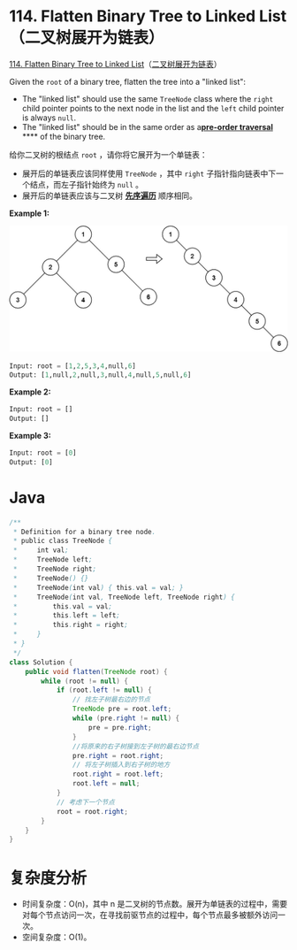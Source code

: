 # 114. Flatten Binary Tree to Linked List（二叉树展开为链表）

[114. Flatten Binary Tree to Linked List](https://leetcode.com/problems/flatten-binary-tree-to-linked-list/)（[二叉树展开为链表](https://leetcode.cn/problems/flatten-binary-tree-to-linked-list/)）

Given the `root`​ of a binary tree, flatten the tree into a "linked list":

* The "linked list" should use the same `TreeNode`​ class where the `right`​ child pointer points to the next node in the list and the `left`​ child pointer is always `null`​.
* The "linked list" should be in the same order as a[ ](https://en.wikipedia.org/wiki/Tree_traversal#Pre-order,_NLR)​**[pre-order traversal](https://en.wikipedia.org/wiki/Tree_traversal#Pre-order,_NLR)**  ****  of the binary tree.

给你二叉树的根结点 `root`​ ，请你将它展开为一个单链表：

* 展开后的单链表应该同样使用 `TreeNode`​ ，其中 `right`​ 子指针指向链表中下一个结点，而左子指针始终为 `null`​ 。
* 展开后的单链表应该与二叉树 **[先序遍历](https://baike.baidu.com/item/%E5%85%88%E5%BA%8F%E9%81%8D%E5%8E%86/6442839?fr=aladdin)** 顺序相同。

**Example 1:**

​![image](assets/image-20240806163905-wa7jaf3.png)​

```python
Input: root = [1,2,5,3,4,null,6]
Output: [1,null,2,null,3,null,4,null,5,null,6]
```

**Example 2:**

```python
Input: root = []
Output: []
```

**Example 3:**

```python
Input: root = [0]
Output: [0]
```

# Java

```java
/**
 * Definition for a binary tree node.
 * public class TreeNode {
 *     int val;
 *     TreeNode left;
 *     TreeNode right;
 *     TreeNode() {}
 *     TreeNode(int val) { this.val = val; }
 *     TreeNode(int val, TreeNode left, TreeNode right) {
 *         this.val = val;
 *         this.left = left;
 *         this.right = right;
 *     }
 * }
 */
class Solution {
    public void flatten(TreeNode root) {
        while (root != null) { 
            if (root.left != null) {
                // 找左子树最右边的节点
                TreeNode pre = root.left;
                while (pre.right != null) {
                    pre = pre.right;
                } 
                //将原来的右子树接到左子树的最右边节点
                pre.right = root.right;
                // 将左子树插入到右子树的地方
                root.right = root.left;
                root.left = null;
            }
            // 考虑下一个节点
            root = root.right;
        }
    }
}
```

# 复杂度分析

* 时间复杂度：O(n)，其中 n 是二叉树的节点数。展开为单链表的过程中，需要对每个节点访问一次，在寻找前驱节点的过程中，每个节点最多被额外访问一次。
* 空间复杂度：O(1)。

‍

